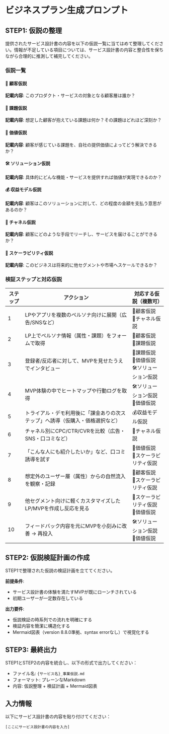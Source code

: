 # ビジネスプラン生成プロンプト

## STEP1: 仮説の整理

提供されたサービス設計書の内容を以下の仮説一覧に当てはめて整理してください。情報が不足している項目については、サービス設計書の内容と整合性を保ちながら合理的に推測して補完してください。

### 仮説一覧

#### 👤 顧客仮説
**記載内容**: このプロダクト・サービスの対象となる顧客層は誰か？

#### 🧱 課題仮説
**記載内容**: 想定した顧客が抱えている課題は何か？その課題はどれほど深刻か？

#### 💎 価値仮説
**記載内容**: 顧客が感じている課題を、自社の提供価値によってどう解決できるか？

#### 🛠️ ソリューション仮説
**記載内容**: 具体的にどんな機能・サービスを提供すれば価値が実現できるのか？

#### 💰 収益モデル仮説
**記載内容**: 顧客はこのソリューションに対して、どの程度の金額を支払う意思があるのか？

#### 🚪 チャネル仮説
**記載内容**: 顧客にどのような手段でリーチし、サービスを届けることができるか？

#### 🌱 スケーラビリティ仮説
**記載内容**: このビジネスは将来的に他セグメントや市場へスケールできるか？

### 検証ステップと対応仮説

| ステップ | アクション | 対応する仮説（複数可） |
|------|------|------|
| 1 | LPやアプリを複数のペルソナ向けに展開（広告/SNSなど） | 👤顧客仮説<br>🚪チャネル仮説 | 
| 2 | LP上でペルソナ情報（属性・課題）をフォームで取得 | 👤顧客仮説<br>🧱課題仮説 |
| 3 | 登録者/反応者に対して、MVPを見せたうえでインタビュー | 🧱課題仮説<br>💎価値仮説<br>🛠️ソリューション仮説 |
| 4 | MVP体験の中でヒートマップや行動ログを取得 | 🛠️ソリューション仮説<br>💎価値仮説 |
| 5 | トライアル・デモ利用後に「課金ありの次ステップ」へ誘導（仮購入・価格選択など） | 💰収益モデル仮説 |
| 6 | チャネル別にCPC/CTR/CVRを比較（広告・SNS・口コミなど） | 🚪チャネル仮説 |
| 7 | 「こんな人にも紹介したいか」など、口コミ誘導を試す | 💎価値仮説<br>🌱スケーラビリティ仮説 |
| 8 | 想定外のユーザー層（属性）からの自然流入を観察・記録 | 👤顧客仮説<br>🌱スケーラビリティ仮説 |
| 9 | 他セグメント向けに軽くカスタマイズしたLP/MVPを作成し反応を見る | 🌱スケーラビリティ仮説<br>💎価値仮説 |
| 10 | フィードバック内容を元にMVPを小刻みに改善 → 再投入 | 🛠️ソリューション仮説<br>💎価値仮説 |

## STEP2: 仮説検証計画の作成

STEP1で整理された仮説の検証計画を立ててください。

**前提条件**: 
- サービス設計書の体験を満たすMVPが既にローンチされている
- 初期ユーザーが一定数存在している

**出力要件**:
- 仮説検証の時系列での流れを明確にする
- 検証内容を簡潔に構造化する
- Mermaid図表（version 8.8.0準拠、syntax errorなし）で視覚化する

## STEP3: 最終出力

STEP1とSTEP2の内容を統合し、以下の形式で出力してください：
- ファイル名: `{サービス名}_事業仮説.md`
- フォーマット: プレーンなMarkdown
- 内容: 仮説整理 + 検証計画 + Mermaid図表

## 入力情報

以下にサービス設計書の内容を貼り付けてください：

```
[ここにサービス設計書の内容を入力]
```